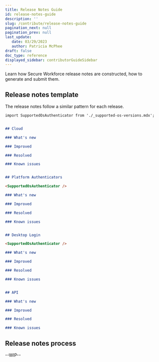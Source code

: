 ```yaml
---
title: Release Notes Guide
id: release-notes-guide
description: ''
slug: /contribute/release-notes-guide
pagination_next: null
pagination_prev: null
last_update:
   date: 03/29/2023
   author: Patricia McPhee
draft: false
doc_type: reference
displayed_sidebar: contributorGuideSidebar
---
```



Learn how Secure Workforce release notes are constructed, how to generate and submit them.

## Release notes template

The release notes follow a similar pattern for each release.

```md
import SupportedOsAuthenticator from './_supported-os-versions.mdx';


## Cloud

### What's new

### Improved

### Resolved

### Known issues


## Platform Authenticators

<SupportedOsAuthenticator />

### What's new

### Improved

### Resolved

### Known issues


## Desktop Login

<SupportedOsAuthenticator />

### What's new

### Improved

### Resolved

### Known issues


## API

### What's new

### Improved

### Resolved

### Known issues


```

## Release notes process

--WIP--

